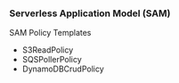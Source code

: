 ### Serverless Application Model (SAM)

SAM Policy Templates
- S3ReadPolicy
- SQSPollerPolicy
- DynamoDBCrudPolicy